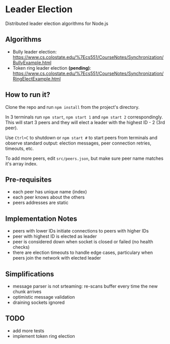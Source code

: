 
# Leader Election

Distributed leader election algorithms for Node.js

## Algorithms

- Bully leader election:
https://www.cs.colostate.edu/%7Ecs551/CourseNotes/Synchronization/BullyExample.html
- Token ring leader election **(pending)**:
https://www.cs.colostate.edu/%7Ecs551/CourseNotes/Synchronization/RingElectExample.html

## How to run it?

Clone the repo and run `npm install` from the project's directory.

In 3 terminals run `npm start`, `npm start 1` and `npm start 2` correspondingly. This will start 3 peers and they will elect a leader with the highest ID - 2 (3rd peer).

Use `Ctrl+C` to shutdown or `npm start #` to start peers from terminals and observe standard output: election messages, peer connection retries, timeouts, etc.

To add more peers, edit `src/peers.json`, but make sure peer name matches it's array index.

## Pre-requisites

- each peer has unique name (index)
- each peer knows about the others
- peers addresses are static

## Implementation Notes

- peers with lower IDs initiate connections to peers with higher IDs
- peer with highest ID is elected as leader
- peer is considered down when socket is closed or failed (no health checks)
- there are election timeouts to handle edge cases, particulary when peers join the network with elected leader

## Simplifications

- message parser is not srteaming: re-scans buffer every time the new chunk arrives
- optimistic message validation
- draining sockets ignored

## TODO

- add more tests
- implement token ring election